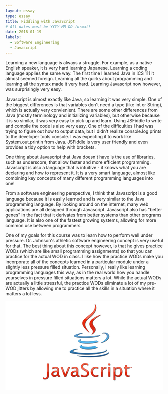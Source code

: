 ```yaml
---
layout: essay
type: essay
title: Fiddling with JavaScript
# All dates must be YYYY-MM-DD format!
date: 2018-01-19
labels:
  - Software Engineering
  - Javascript
---
```


Learning a new language is always a struggle. For example, as a native English speaker, it is very hard learning Japanese. Learning a coding language applies the same way. The first time I learned Java in ICS 111 it almost seemed foreign. Learning all the quirks about programming and learning all the syntax made it very hard. Learning Javascript now however, was surprisingly very easy. 

Javascript is almost exactly like Java, so learning it was very simple. One of the biggest differences is that variables don't need a type (like int or String), which is actually very convienient. There are some other differences from Java (mostly terminology and initializing variables), but otherwise because it is so similar, it was very easy to pick up and learn. Using JSFiddle to write and compile the code is also very easy. One of the difficulties I had was trying to figure out how to output data, but I didn't realize console.log prints to the developer tools console. I was expecting it to work like System.out.println from Java. JSFiddle is very user friendly and even provides a tidy option to help with brackets. 

One thing about Javascript that Java doesn't have is the use of libraries, such as underscore, that allow faster and more efficient programming. Javascript is also a language that is intuitive - it knows what you are declaring and how to represent it. It is a very smart language, almost like combining key concepts of many different programming languages into one!

From a software engineering perspective, I think that Javascript is a good language because it is easily learned and is very similar to the Java programming language. By looking around on the internet, many web applications are all designed through Javascript. Javascript also has "better genes" in the fact that it derivates from better systems than other programs language. It is also one of the fastest growing systems, allowing for more common use between programmers.

One of my goals for this course was to learn how to perform well under pressure. Dr. Johnson's athletic software engineering concept is very useful for that. The best thing about this concept however, is that he gives practice WODs (which are like small programming assignments) so that you can practice for the actual WOD in class. I like how the practice WODs make you incorporate all of the concepts learned in a particular module under a slightly less pressure filled situation. Personally, I really like learning programming languages this way, as in the real world how you handle yourselves in pressure filled situations matters a lot. While the actual WODs are actually a little stressful, the practice WODs eliminate a lot of my pre-WOD jitters by allowing me to practice all the skills in a situation where it matters a lot less.

<img class="ui medium right floated rounded image" src="../images/JavaScript_logo_web.jpg">
